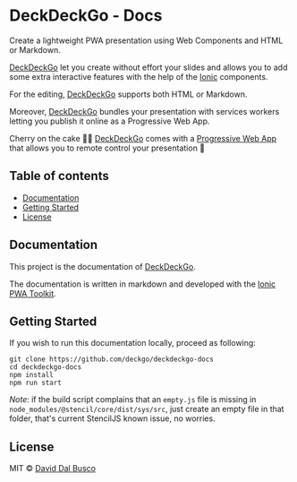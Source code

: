 # DeckDeckGo - Docs

Create a lightweight PWA presentation using Web Components and HTML or Markdown.

[DeckDeckGo] let you create without effort your slides and allows you to add some extra interactive features with the help of the [Ionic](https://ionicframework.com) components.

For the editing, [DeckDeckGo] supports both HTML or Markdown.

Moreover, [DeckDeckGo] bundles your presentation with services workers letting you publish it online as a Progressive Web App.

Cherry on the cake 🍒🎂 [DeckDeckGo] comes with a [Progressive Web App](https://deckdeckgo.app) that allows you to remote control your presentation 🚀

## Table of contents

- [Documentation](#documentation)
- [Getting Started](#getting-started)
- [License](#license)

## Documentation

This project is the documentation of [DeckDeckGo].

The documentation is written in markdown and developed with the [Ionic PWA Toolkit](https://ionicframework.com/pwa/toolkit).

## Getting Started

If you wish to run this documentation locally, proceed as following:

```
git clone https://github.com/deckgo/deckdeckgo-docs
cd deckdeckgo-docs
npm install
npm run start
```
 
*Note*: if the build script complains that an `empty.js` file is missing in `node_modules/@stencil/core/dist/sys/src`, just create an empty file in that folder, that's current StencilJS known issue, no worries.

## License

MIT © [David Dal Busco](mailto:david.dalbusco@outlook.com)

[DeckDeckGo]: https://deckdeckgo.com
